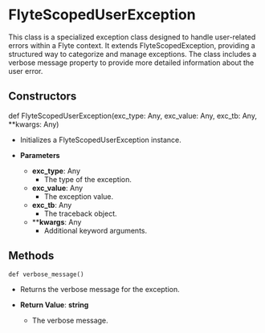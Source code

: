 # FlyteScopedUserException

This class is a specialized exception class designed to handle user-related errors within a Flyte context. It extends FlyteScopedException, providing a structured way to categorize and manage exceptions. The class includes a verbose message property to provide more detailed information about the user error.

## Constructors
def FlyteScopedUserException(exc_type: Any, exc_value: Any, exc_tb: Any, **kwargs: Any)
-  Initializes a FlyteScopedUserException instance.
- **Parameters**

  - **exc_type**: Any
    - The type of the exception.
  - **exc_value**: Any
    - The exception value.
  - **exc_tb**: Any
    - The traceback object.
  - ****kwargs**: Any
    - Additional keyword arguments.



## Methods
```@classmethod
def verbose_message()
```
-  Returns the verbose message for the exception.

- **Return Value**:
**string**
  - The verbose message.

